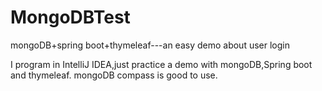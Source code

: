 # MongoDBTest
mongoDB+spring boot+thymeleaf---an easy demo about user login 

I program in IntelliJ IDEA,just practice a demo with mongoDB,Spring boot and thymeleaf.
mongoDB compass is good to use.



